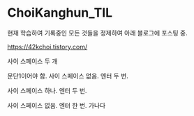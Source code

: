 # ChoiKanghun_TIL
현재 학습하여 기록중인 모든 것들을 정제하여 아래 블로그에 포스팅 중.
  
  
https://42kchoi.tistory.com/ 

사이 스페이스 두 개
  
  
문단1이어야 함. 
사이 스페이스 없음. 엔터 두 번.


사이 스페이스 하나. 엔터 두 번.
 
사이 스페이스 없음. 엔터 한 번.
가나다
